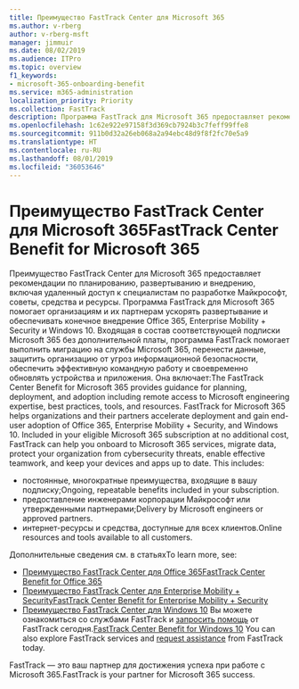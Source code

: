 ```yaml
---
title: Преимущество FastTrack Center для Microsoft 365
ms.author: v-rberg
author: v-rberg-msft
manager: jimmuir
ms.date: 08/02/2019
ms.audience: ITPro
ms.topic: overview
f1_keywords:
- microsoft-365-onboarding-benefit
ms.service: m365-administration
localization_priority: Priority
ms.collection: FastTrack
description: Программа FastTrack для Microsoft 365 предоставляет рекомендации по планированию, развертыванию и внедрению, включая удаленный доступ к специалистам по разработке Майкрософт, советы, средства и ресурсы. Программа FastTrack для Microsoft 365 помогает организациям и их партнерам ускорять развертывание и обеспечивать конечное внедрение Office 365, Windows 10 и Enterprise Mobility + Security.
ms.openlocfilehash: 1c62e922e97158f3d369cb7924b3c7feff99ffe8
ms.sourcegitcommit: 911b0d32a26eb068a2a94ebc48d9f8f2fc70e5a9
ms.translationtype: HT
ms.contentlocale: ru-RU
ms.lasthandoff: 08/01/2019
ms.locfileid: "36053646"
---
```

# <a name="fasttrack-center-benefit-for-microsoft-365"></a><span data-ttu-id="2718e-104">Преимущество FastTrack Center для Microsoft 365</span><span class="sxs-lookup"><span data-stu-id="2718e-104">FastTrack Center Benefit for Microsoft 365</span></span>

<span data-ttu-id="2718e-p102">Преимущество FastTrack Center для Microsoft 365 предоставляет рекомендации по планированию, развертыванию и внедрению, включая удаленный доступ к специалистам по разработке Майкрософт, советы, средства и ресурсы. Программа FastTrack для Microsoft 365 помогает организациям и их партнерам ускорять развертывание и обеспечивать конечное внедрение Office 365, Enterprise Mobility + Security и Windows 10. Входящая в состав соответствующей подписки Microsoft 365 без дополнительной платы, программа FastTrack помогает выполнить миграцию на службы Microsoft 365, перенести данные, защитить организацию от угроз информационной безопасности, обеспечить эффективную командную работу и своевременно обновлять устройства и приложения. Она включает:</span><span class="sxs-lookup"><span data-stu-id="2718e-p102">The FastTrack Center Benefit for Microsoft 365 provides guidance for planning, deployment, and adoption including remote access to Microsoft engineering expertise, best practices, tools, and resources. FastTrack for Microsoft 365 helps organizations and their partners accelerate deployment and gain end-user adoption of Office 365, Enterprise Mobility + Security, and Windows 10. Included in your eligible Microsoft 365 subscription at no additional cost, FastTrack can help you onboard to Microsoft 365 services, migrate data, protect your organization from cybersecurity threats, enable effective teamwork, and keep your devices and apps up to date. This includes:</span></span>

- <span data-ttu-id="2718e-109">постоянные, многократные преимущества, входящие в вашу подписку;</span><span class="sxs-lookup"><span data-stu-id="2718e-109">Ongoing, repeatable benefits included in your subscription.</span></span>
- <span data-ttu-id="2718e-110">предоставление инженерами корпорации Майкрософт или утвержденными партнерами;</span><span class="sxs-lookup"><span data-stu-id="2718e-110">Delivery by Microsoft engineers or approved partners.</span></span>
- <span data-ttu-id="2718e-111">интернет-ресурсы и средства, доступные для всех клиентов.</span><span class="sxs-lookup"><span data-stu-id="2718e-111">Online resources and tools available to all customers.</span></span>
  
<span data-ttu-id="2718e-112">Дополнительные сведения см. в статьях</span><span class="sxs-lookup"><span data-stu-id="2718e-112">To learn more, see:</span></span>

- [<span data-ttu-id="2718e-113">Преимущество FastTrack Center для Office 365</span><span class="sxs-lookup"><span data-stu-id="2718e-113">FastTrack Center Benefit for Office 365</span></span>](O365-fasttrack-benefit-for-office-365.md) 
- [<span data-ttu-id="2718e-114">Преимущество FastTrack Center для Enterprise Mobility + Security</span><span class="sxs-lookup"><span data-stu-id="2718e-114">FastTrack Center Benefit for Enterprise Mobility + Security</span></span>](EMS-fasttrack-benefit-for-EMS.md)
- <span data-ttu-id="2718e-115">[Преимущество FastTrack Center для Windows 10](Win-10-fasttrack-benefit-for-Windows-10.md) Вы можете ознакомиться со службами FastTrack и [запросить помощь](https://go.microsoft.com/fwlink/p/?LinkId=2003903) от FastTrack сегодня.</span><span class="sxs-lookup"><span data-stu-id="2718e-115">[FastTrack Center Benefit for Windows 10](Win-10-fasttrack-benefit-for-Windows-10.md) You can also explore FastTrack services and [request assistance](https://go.microsoft.com/fwlink/p/?LinkId=2003903) from FastTrack today.</span></span>

<span data-ttu-id="2718e-116">FastTrack — это ваш партнер для достижения успеха при работе с Microsoft 365.</span><span class="sxs-lookup"><span data-stu-id="2718e-116">FastTrack is your partner for Microsoft 365 success.</span></span>
  
  

 